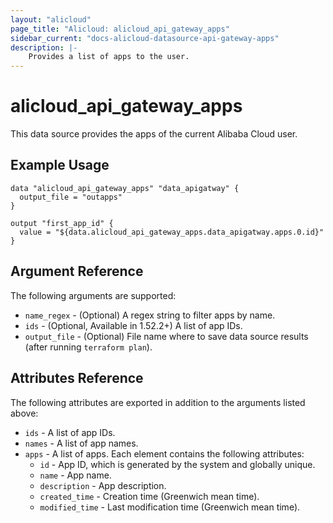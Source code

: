 ```yaml
---
layout: "alicloud"
page_title: "Alicloud: alicloud_api_gateway_apps"
sidebar_current: "docs-alicloud-datasource-api-gateway-apps"
description: |-
    Provides a list of apps to the user.
---
```


# alicloud\_api\_gateway\_apps 

This data source provides the apps of the current Alibaba Cloud user.

## Example Usage

```
data "alicloud_api_gateway_apps" "data_apigatway" {
  output_file = "outapps"
}

output "first_app_id" {
  value = "${data.alicloud_api_gateway_apps.data_apigatway.apps.0.id}"
}
```

## Argument Reference

The following arguments are supported:

* `name_regex` - (Optional) A regex string to filter apps by name.
* `ids` - (Optional, Available in 1.52.2+) A list of app IDs. 
* `output_file` - (Optional) File name where to save data source results (after running `terraform plan`).

## Attributes Reference

The following attributes are exported in addition to the arguments listed above:

* `ids` - A list of app IDs. 
* `names` - A list of app names. 
* `apps` - A list of apps. Each element contains the following attributes:
  * `id` - App ID, which is generated by the system and globally unique.
  * `name` - App name.
  * `description` - App description.
  * `created_time` - Creation time (Greenwich mean time).
  * `modified_time` - Last modification time (Greenwich mean time).